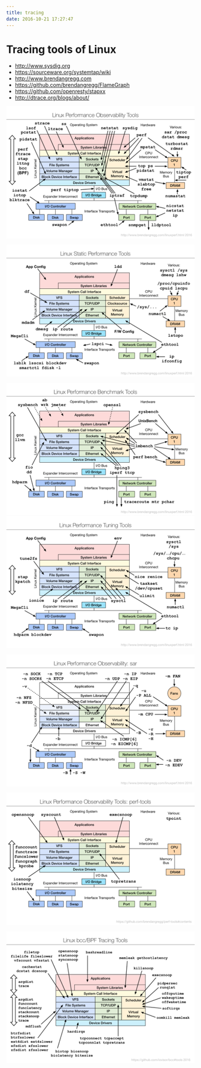 ```yaml
---
title: tracing
date: 2016-10-21 17:27:47
---
```


# Tracing tools of Linux

- http://www.sysdig.org
- https://sourceware.org/systemtap/wiki
- http://www.brendangregg.com
- https://github.com/brendangregg/FlameGraph
- https://github.com/openresty/stapxx
- http://dtrace.org/blogs/about/

![](/images/14770421314697.png)

![](/images/14770421384424.png)

![](/images/14770421460365.png)
![](/images/14770421514060.png)

![](/images/14770421583345.png)

![](/images/14770421636595.png)

![](/images/14770421697329.png)

